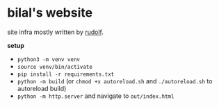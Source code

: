 # bilal's website

site infra mostly written by [rudolf](https://github.com/LRudL/site).

**setup**

- `python3 -m venv venv`
- `source venv/bin/activate`
- `pip install -r requirements.txt`
- `python -m build` (or `chmod +x autoreload.sh` and `./autoreload.sh` to autoreload build)
- `python -m http.server` and navigate to `out/index.html`